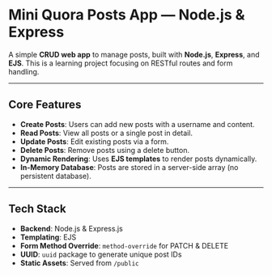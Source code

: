 # Mini Quora Posts App — Node.js & Express

A simple **CRUD web app** to manage posts, built with **Node.js**, **Express**, and **EJS**. This is a learning project focusing on RESTful routes and form handling.

---

## Core Features

- **Create Posts**: Users can add new posts with a username and content.
- **Read Posts**: View all posts or a single post in detail.
- **Update Posts**: Edit existing posts via a form.
- **Delete Posts**: Remove posts using a delete button.
- **Dynamic Rendering**: Uses **EJS templates** to render posts dynamically.
- **In-Memory Database**: Posts are stored in a server-side array (no persistent database).

---
## Tech Stack

- **Backend**: Node.js & Express.js
- **Templating**: EJS
- **Form Method Override**: `method-override` for PATCH & DELETE
- **UUID**: `uuid` package to generate unique post IDs
- **Static Assets**: Served from `/public`
